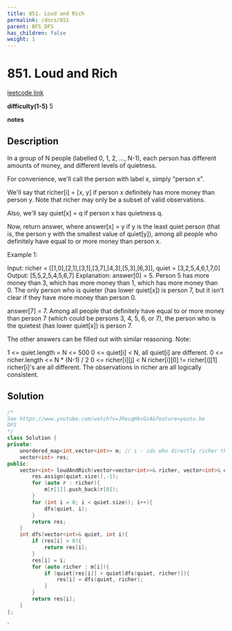 ```yaml
---
title: 851. Loud and Rich
permalink: /docs/851
parent: BFS_DFS
has_children: false
weight: 1
---
```

# 851. Loud and Rich
[leetcode link](https://leetcode.com/problems/loud-and-rich/)

**difficulty(1-5)** 
5

**notes**   


## Description
In a group of N people (labelled 0, 1, 2, ..., N-1), each person has different amounts of money, and different levels of quietness.

For convenience, we'll call the person with label x, simply "person x".

We'll say that richer[i] = [x, y] if person x definitely has more money than person y.  Note that richer may only be a subset of valid observations.

Also, we'll say quiet[x] = q if person x has quietness q.

Now, return answer, where answer[x] = y if y is the least quiet person (that is, the person y with the smallest value of quiet[y]), among all people who definitely have equal to or more money than person x.

 

Example 1:

Input: richer = [[1,0],[2,1],[3,1],[3,7],[4,3],[5,3],[6,3]], quiet = [3,2,5,4,6,1,7,0]
Output: [5,5,2,5,4,5,6,7]
Explanation: 
answer[0] = 5.
Person 5 has more money than 3, which has more money than 1, which has more money than 0.
The only person who is quieter (has lower quiet[x]) is person 7, but
it isn't clear if they have more money than person 0.

answer[7] = 7.
Among all people that definitely have equal to or more money than person 7
(which could be persons 3, 4, 5, 6, or 7), the person who is the quietest (has lower quiet[x])
is person 7.

The other answers can be filled out with similar reasoning.
Note:

1 <= quiet.length = N <= 500
0 <= quiet[i] < N, all quiet[i] are different.
0 <= richer.length <= N * (N-1) / 2
0 <= richer[i][j] < N
richer[i][0] != richer[i][1]
richer[i]'s are all different.
The observations in richer are all logically consistent.

## Solution

```c++
/*
See https://www.youtube.com/watch?v=JRecqHkvGs4&feature=youtu.be
DFS
*/
class Solution {
private:
    unordered_map<int,vector<int>> m; // i - ids who directly richer than i
    vector<int> res;
public:
    vector<int> loudAndRich(vector<vector<int>>& richer, vector<int>& quiet) {
        res.assign(quiet.size(),-1);
        for (auto r : richer){
            m[r[1]].push_back(r[0]);
        }
        for (int i = 0; i < quiet.size(); i++){
            dfs(quiet, i);
        }
        return res;
    }
    int dfs(vector<int>& quiet, int i){
        if (res[i] > 0){
            return res[i];
        }
        res[i] = i;
        for (auto richer : m[i]){
            if (quiet[res[i]] > quiet[dfs(quiet, richer)]){
                res[i] = dfs(quiet, richer);
            }
        }
        return res[i];
    }
};
```

<!-- 
Default label
{: .label }

Blue label
{: .label .label-blue }

Stable
{: .label .label-green }

New release
{: .label .label-purple }

Coming soon
{: .label .label-yellow }

Deprecated
{: .label .label-red } -->
`